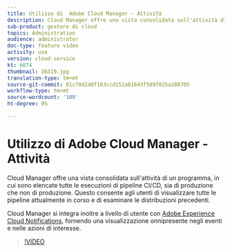 ```yaml
---
title: Utilizzo di  Adobe Cloud Manager - Attività
description: Cloud Manager offre una vista consolidata sull'attività di un programma, in cui sono elencate tutte le esecuzioni di pipeline CI/CD, sia di produzione che non di produzione. Questo consente agli utenti di visualizzare tutte le pipeline attualmente in corso e di esaminare le distribuzioni precedenti.
sub-product: gestore di cloud
topics: Administration
audience: administrator
doc-type: feature video
activity: use
version: cloud-service
kt: 6874
thumbnail: 26319.jpg
translation-type: tm+mt
source-git-commit: 81c704240f163ccd151a61643f589f825a288705
workflow-type: tm+mt
source-wordcount: '109'
ht-degree: 0%

---
```



# Utilizzo di  Adobe Cloud Manager - Attività

Cloud Manager offre una vista consolidata sull&#39;attività di un programma, in cui sono elencate tutte le esecuzioni di pipeline CI/CD, sia di produzione che non di produzione. Questo consente agli utenti di visualizzare tutte le pipeline attualmente in corso e di esaminare le distribuzioni precedenti.

Cloud Manager si integra inoltre a livello di utente con [Adobe Experience Cloud Notifications](https://experienceleague.adobe.com/docs/experience-manager-cloud-manager/using/how-to-use/notifications.html), fornendo una visualizzazione onnipresente negli eventi e nelle azioni di interesse.

>[!VIDEO](https://video.tv.adobe.com/v/26319/?quality=12&learn=on)
